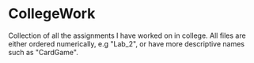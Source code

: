 # CollegeWork
Collection of all the assignments I have worked on in college.
All files are either ordered numerically, e.g "Lab_2", or have more descriptive names such as "CardGame".
